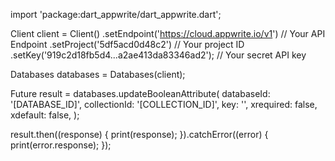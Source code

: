 import 'package:dart_appwrite/dart_appwrite.dart';

Client client = Client()
  .setEndpoint('https://cloud.appwrite.io/v1') // Your API Endpoint
  .setProject('5df5acd0d48c2') // Your project ID
  .setKey('919c2d18fb5d4...a2ae413da83346ad2'); // Your secret API key

Databases databases = Databases(client);

Future result = databases.updateBooleanAttribute(
  databaseId: '[DATABASE_ID]',
  collectionId: '[COLLECTION_ID]',
  key: '',
  xrequired: false,
  xdefault: false,
);

result.then((response) {
  print(response);
}).catchError((error) {
  print(error.response);
});
